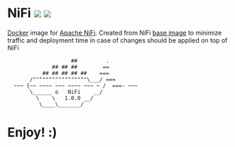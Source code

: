 # NiFi ![](https://images.microbadger.com/badges/version/xemuliam/nifi:1.0.0.svg) ![](https://images.microbadger.com/badges/image/xemuliam/nifi:1.0.0.svg)
[Docker](https://www.docker.com/what-docker) image for [Apache NiFi](https://nifi.apache.org/).
Created from NiFi [base image](https://hub.docker.com/r/xemuliam/nifi-base) to minimize traffic and deployment time in case of changes should be applied on top of NiFi

                        ##         .
                  ## ## ##        ==
               ## ## ## ## ##    ===
           /"""""""""""""""""\___/ ===
      ~~~ {~~ ~~~~ ~~~ ~~~~ ~~~ ~ /  ===- ~~~
           \______ o   NiFi    __/
             \    \   1.0.0 __/
              \____\_______/

# Enjoy! :)
